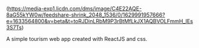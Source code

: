 (https://media-exp1.licdn.com/dms/image/C4E22AQE-8aG55kYW0w/feedshare-shrink_2048_1536/0/1629991957666?e=1633564800&v=beta&t=toRJDinLRbM9P3rBtMfLkJX1AQBVOLFmmH_IEs3S7Ts)

A simple tourism web app created with ReactJS and css.
